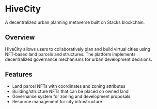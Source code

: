 # HiveCity

A decentralized urban planning metaverse built on Stacks blockchain.

## Overview
HiveCity allows users to collaboratively plan and build virtual cities using NFT-based land parcels and structures. The platform implements decentralized governance mechanisms for urban development decisions.

## Features
- Land parcel NFTs with coordinates and zoning attributes
- Building/structure NFTs that can be placed on owned land
- Governance system for zoning and development proposals
- Resource management for city infrastructure
